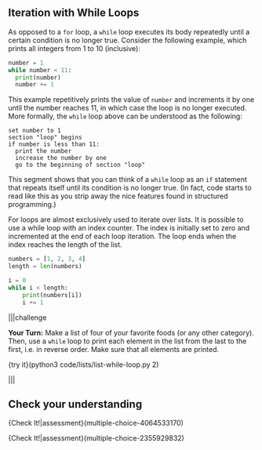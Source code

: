 ## Iteration with While Loops

As opposed to a `for` loop, a `while` loop executes its body repeatedly until a certain condition is no longer true. Consider the following example, which prints all integers from 1 to 10 (inclusive):

```python
number = 1
while number < 11:
  print(number)
  number += 1
```

This example repetitively prints the value of `number` and increments it by one until the number reaches 11, in which case the loop is no longer executed. More formally, the `while` loop above can be understood as the following:

```text
set number to 1
section "loop" begins
if number is less than 11:
  print the number
  increase the number by one
  go to the beginning of section "loop"
```

This segment shows that you can think of a `while` loop as an `if` statement that repeats itself until its condition is no longer true. (In fact, code starts to read like this as you strip away the nice features found in structured programming.)

For loops are almost exclusively used to iterate over lists. It is possible to use a while loop with an index counter. The index is initially set to zero and incremented at the end of each loop iteration. The loop ends when the index reaches the length of the list.

```python
numbers = [1, 2, 3, 4]
length = len(numbers)

i = 0
while i < length:
    print(numbers[i])
    i += 1
```

|||challenge

**Your Turn:** Make a list of four of your favorite foods (or any other category). Then, use a `while` loop to print each element in the list from the last to the first, i.e. in reverse order. Make sure that all elements are printed.

{try it}(python3 code/lists/list-while-loop.py 2)

|||

## Check your understanding

{Check It!|assessment}(multiple-choice-4064533170)

{Check It!|assessment}(multiple-choice-2355929832)
